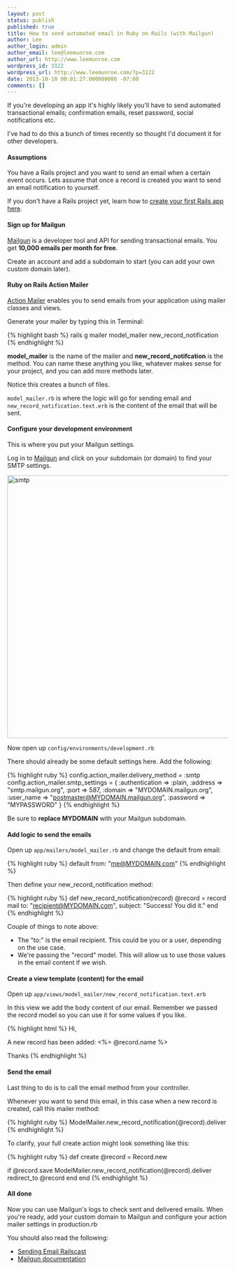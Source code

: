 ```yaml
---
layout: post
status: publish
published: true
title: How to send automated email in Ruby on Rails (with Mailgun)
author: Lee
author_login: admin
author_email: lee@leemunroe.com
author_url: http://www.leemunroe.com
wordpress_id: 3122
wordpress_url: http://www.leemunroe.com/?p=3122
date: 2013-10-10 00:01:27.000000000 -07:00
comments: []
---
```

If you're developing an app it's highly likely you'll have to send automated transactional emails; confirmation emails, reset password, social notifications etc.

I've had to do this a bunch of times recently so thought I'd document it for other developers.

<h4>Assumptions</h4>

You have a Rails project and you want to send an email when a certain event occurs. Lets assume that once a record is created you want to send an email notification to yourself.

If you don't have a Rails project yet, learn how to <a href="http://guides.rubyonrails.org/getting_started.html ">create your first Rails app here</a>.

<h4>Sign up for Mailgun</h4>

<a href="http://mailgun.com">Mailgun</a> is a developer tool and API for sending transactional emails. You get <strong>10,000 emails per month for free</strong>.

Create an account and add a subdomain to start (you can add your own custom domain later).

<h4>Ruby on Rails Action Mailer</h4>

<a href="http://guides.rubyonrails.org/action_mailer_basics.html">Action Mailer</a> enables you to send emails from your application using mailer classes and views.

Generate your mailer by typing this in Terminal:

{% highlight bash %}
rails g mailer model_mailer new_record_notification
{% endhighlight %}

<strong>model\_mailer</strong> is the name of the mailer and <strong>new\_record\_notifcation</strong> is the method. You can name these anything you like, whatever makes sense for your project, and you can add more methods later.

Notice this creates a bunch of files.

<code>model\_mailer.rb</code> is where the logic will go for sending email and <code>new\_record\_notification.text.erb</code> is the content of the email that will be sent.

<h4>Configure your development environment</h4>

This is where you put your Mailgun settings.

Log in to <a href="http://mailgun.com/cp">Mailgun</a> and click on your subdomain (or domain) to find your SMTP settings.

<img src="http://www.leemunroe.com/wp-content/uploads/smtp.jpg" alt="smtp" width="600" />

Now open up <code>config/environments/development.rb</code>

There should already be some default settings here. Add the following:

{% highlight ruby %}
config.action_mailer.delivery_method = :smtp
config.action_mailer.smtp_settings = {
  :authentication => :plain,
  :address => "smtp.mailgun.org",
  :port => 587,
  :domain => "MYDOMAIN.mailgun.org",
  :user_name => "postmaster@MYDOMAIN.mailgun.org",
  :password => "MYPASSWORD"
}
{% endhighlight %}

Be sure to <strong>replace MYDOMAIN</strong> with your Mailgun subdomain.

<h4>Add logic to send the emails</h4>

Open up <code>app/mailers/model\_mailer.rb</code> and change the default from email:

{% highlight ruby %}
default from: "me@MYDOMAIN.com"
{% endhighlight %}

Then define your new\_record\_notification method:

{% highlight ruby %}
def new_record_notification(record)
  @record = record
  mail to: "recipient@MYDOMAIN.com", subject: "Success! You did it."
end
{% endhighlight %}

Couple of things to note above:

<ul>
<li>The "to:" is the email recipient. This could be you or a user, depending on the use case.</li>
<li>We're passing the "record" model. This will allow us to use those values in the email content if we wish.</li>
</ul>

<h4>Create a view template (content) for the email</h4>

Open up <code>app/views/model\_mailer/new\_record\_notification.text.erb</code>

In this view we add the body content of our email. Remember we passed the record model so you can use it for some values if you like.

{% highlight html %}
Hi,

A new record has been added: <%= @record.name %>

Thanks
{% endhighlight %}

<h4>Send the email</h4>

Last thing to do is to call the email method from your controller.

Whenever you want to send this email, in this case when a new record is created, call this mailer method:

{% highlight ruby %}
ModelMailer.new_record_notification(@record).deliver
{% endhighlight %}

To clarify, your full create action might look something like this:

{% highlight ruby %}
def create
  @record = Record.new
    
  if @record.save
    ModelMailer.new_record_notification(@record).deliver
    redirect_to @record
  end
end
{% endhighlight %}

<h4>All done</h4>

Now you can use Mailgun's logs to check sent and delivered emails. When you're ready, add your custom domain to Mailgun and configure your action mailer settings in production.rb

You should also read the following:
<ul>
<li><a href="http://railscasts.com/episodes/61-sending-email-revised">Sending Email Railscast</a></li>
<li><a href="http://documentation.mailgun.com/">Mailgun documentation</a></li>
</ul>
